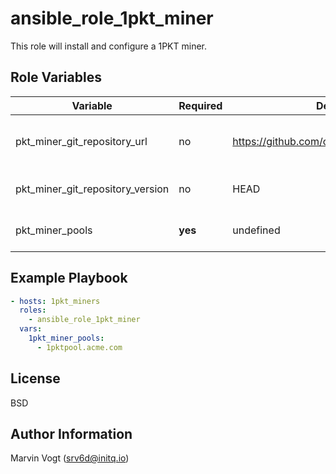 # ansible_role_1pkt_miner

This role will install and configure a 1PKT miner.

## Role Variables

| Variable         | Required | Default   | Choices                                                                  | Comments                  |
| ---------------- | -------- | --------- | ------------------------------------------------------------------------ | ------------------------- |
| pkt_miner_git_repository_url | no | https://github.com/cjdelisle/packetcrypt_rs | [string](https://developers.google.com/protocol-buffers/docs/proto#scalar) | URL to Git repository of 1PKT miner. |
| pkt_miner_git_repository_version | no | HEAD | [string](https://developers.google.com/protocol-buffers/docs/proto#scalar) | Git repository version. |
| pkt_miner_pools | **yes**  | undefined | [list](https://developers.google.com/protocol-buffers/docs/proto#scalar) | List of pools to mine to. | 

## Example Playbook

```yaml
- hosts: 1pkt_miners
  roles:
    - ansible_role_1pkt_miner
  vars:
    1pkt_miner_pools:
      - 1pktpool.acme.com
```

## License

BSD

## Author Information

Marvin Vogt (srv6d@initq.io)
